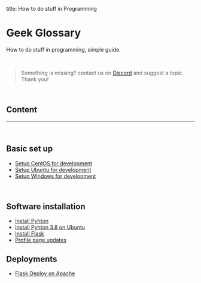 title: How to do stuff in Programming

# Geek Glossary

How to do stuff in programming, simple guide. 

<br />

> Something is missing? contact us on [Discord](https://discord.gg/fZC6hup) and suggest a topic. Thank you!

<br />

## Content

---

<br />

## Basic set up

- [Setup CentOS for development](/how-to/setup-centos-for-development/)
- [Setup Ubuntu for development](/how-to/setup-ubuntu-for-development/)
- [Setup Windows for development](/how-to/setup-windows-for-development/)

<br />

## Software installation

- [Install Pyhton](/how-to/install-python/)
- [Install Pyhton 3.8 on Ubuntu](/how-to/install-python38-ubuntu/)
- [Install Flask](/how-to/install-flask/)
- [Profile page updates](how-to/configure-user-page)

## Deployments

- [Flask Deploy on Apache](/how-to/flask-apache-centos-virtualenv-minimal-configuration/)
